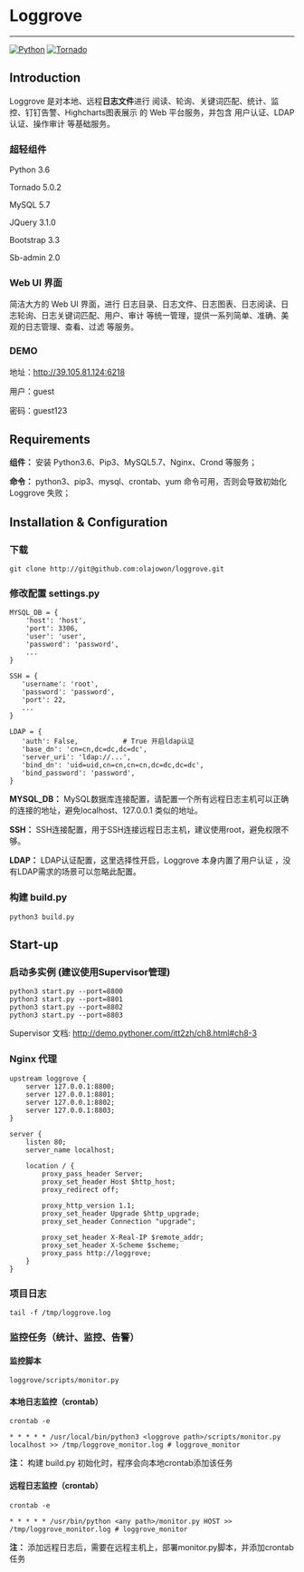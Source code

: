 # Loggrove
***

[![Python](https://img.shields.io/badge/python-3.6-brightgreen.svg?style=flat)](https://www.python.org/)
[![Tornado](https://img.shields.io/badge/tornado-5.0.2-brightgreen.svg)](http://www.tornadoweb.org/)

## Introduction
Loggrove 是对本地、远程**日志文件**进行 阅读、轮询、关键词匹配、统计、监控、钉钉告警、Highcharts图表展示 的 Web 平台服务，并包含 用户认证、LDAP认证、操作审计 等基础服务。

### 超轻组件
Python 3.6 

Tornado 5.0.2

MySQL 5.7

JQuery 3.1.0

Bootstrap 3.3

Sb-admin 2.0

### Web UI 界面
简洁大方的 Web UI 界面，进行 日志目录、日志文件、日志图表、日志阅读、日志轮询、日志关键词匹配、用户、审计 等统一管理，提供一系列简单、准确、美观的日志管理、查看、过滤 等服务。

### DEMO
地址：<http://39.105.81.124:6218>

用户：guest 

密码：guest123


## Requirements
**组件：** 安装 Python3.6、Pip3、MySQL5.7、Nginx、Crond 等服务；

**命令：** python3、pip3、mysql、crontab、yum 命令可用，否则会导致初始化 Loggrove 失败；

## Installation & Configuration
### 下载
	git clone http://git@github.com:olajowon/loggrove.git

### 修改配置 settings.py
	MYSQL_DB = {
	    'host': 'host',
	    'port': 3306,
	    'user': 'user',
	    'password': 'password',
	    ...
	}
	
	SSH = {
       'username': 'root',                  
       'password': 'password', 
       'port': 22,                         
       ...
	}
	
	LDAP = {
       'auth': False,           # True 开启ldap认证
       'base_dn': 'cn=cn,dc=dc,dc=dc',     
       'server_uri': 'ldap://...',
       'bind_dn': 'uid=uid,cn=cn,cn=cn,dc=dc,dc=dc',    
       'bind_password': 'password',
	}
**MYSQL_DB：** MySQL数据库连接配置，请配置一个所有远程日志主机可以正确的连接的地址，避免localhost、127.0.0.1 类似的地址。	

**SSH：** SSH连接配置，用于SSH连接远程日志主机，建议使用root，避免权限不够。

**LDAP：** LDAP认证配置，这里选择性开启，Loggrove 本身内置了用户认证 ，没有LDAP需求的场景可以忽略此配置。

### 构建 build.py
	python3 build.py

## Start-up
### 启动多实例 (建议使用Supervisor管理)
	python3 start.py --port=8800
	python3 start.py --port=8801
	python3 start.py --port=8802
	python3 start.py --port=8803
Supervisor 文档: <http://demo.pythoner.com/itt2zh/ch8.html#ch8-3>

### Nginx 代理
	upstream loggrove {
	    server 127.0.0.1:8800;
	    server 127.0.0.1:8801;
	    server 127.0.0.1:8802;
	    server 127.0.0.1:8803;
	}

	server {
	    listen 80;
	    server_name localhost;

	    location / {
	        proxy_pass_header Server;
	        proxy_set_header Host $http_host;
	        proxy_redirect off;

	        proxy_http_version 1.1;
	        proxy_set_header Upgrade $http_upgrade;
	        proxy_set_header Connection "upgrade";

	        proxy_set_header X-Real-IP $remote_addr;
	        proxy_set_header X-Scheme $scheme;
	        proxy_pass http://loggrove;
	    }
	}
	
### 项目日志
	tail -f /tmp/loggrove.log	

### 监控任务（统计、监控、告警）
#### 监控脚本
	loggrove/scripts/monitor.py
	
#### 本地日志监控（crontab）
	crontab -e
	
	* * * * * /usr/local/bin/python3 <loggrove path>/scripts/monitor.py localhost >> /tmp/loggrove_monitor.log # loggrove_monitor
**注：** 构建 build.py 初始化时，程序会向本地crontab添加该任务	 
	
#### 远程日志监控（crontab）				
	crontab -e
	
	* * * * * /usr/bin/python <any path>/monitor.py HOST >> /tmp/loggrove_monitor.log # loggrove_monitor
**注：** 添加远程日志后，需要在远程主机上，部署monitor.py脚本，并添加crontab任务
	
	
	













